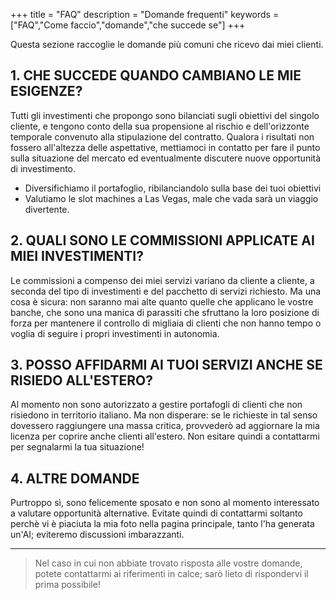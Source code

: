 +++
title = "FAQ"
description = "Domande frequenti"
keywords = ["FAQ","Come faccio","domande","che succede se"]
+++

Questa sezione raccoglie le domande più comuni che ricevo dai miei clienti. 


## 1. CHE SUCCEDE QUANDO CAMBIANO LE MIE ESIGENZE?

Tutti gli investimenti che propongo sono bilanciati sugli obiettivi del singolo cliente, e tengono conto della sua propensione al rischio e dell'orizzonte temporale convenuto alla stipulazione del contratto.
Qualora i risultati non fossero all'altezza delle aspettative, mettiamoci in contatto per fare il punto sulla situazione del mercato ed eventualmente discutere nuove opportunità di investimento.

* Diversifichiamo il portafoglio, ribilanciandolo sulla base dei tuoi obiettivi 
* Valutiamo le slot machines a Las Vegas, male che vada sarà un viaggio divertente.

## 2. QUALI SONO LE COMMISSIONI APPLICATE AI MIEI INVESTIMENTI?

Le commissioni a compenso dei miei servizi variano da cliente a cliente, a seconda del tipo di investimenti e del pacchetto di servizi richiesto.
Ma una cosa è sicura: non saranno mai alte quanto quelle che applicano le vostre banche, che sono una manica di parassiti che sfruttano la loro posizione di forza per mantenere il controllo di migliaia di clienti che non hanno tempo o voglia di seguire i propri investimenti in autonomia.

## 3. POSSO AFFIDARMI AI TUOI SERVIZI ANCHE SE RISIEDO ALL'ESTERO?

Al momento non sono autorizzato a gestire portafogli di clienti che non risiedono in territorio italiano.
Ma non disperare: se le richieste in tal senso dovessero raggiungere una massa critica, provvederò ad aggiornare la mia licenza per coprire anche clienti all'estero.
Non esitare quindi a contattarmi per segnalarmi la tua situazione!

## 4. ALTRE DOMANDE 

Purtroppo sì, sono felicemente sposato e non sono al momento interessato a valutare opportunità alternative.
Evitate quindi di contattarmi soltanto perchè vi è piaciuta la mia foto nella pagina principale, tanto l'ha generata un'AI; eviteremo discussioni imbarazzanti.

---

> Nel caso in cui non abbiate trovato risposta alle vostre domande, potete contattarmi ai riferimenti in calce; sarò lieto di rispondervi il prima possibile!
